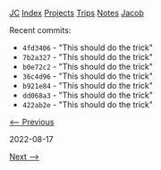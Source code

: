 [JC](/index.html) [Index](/index.html) [Projects](/projects.html) [Trips](/trips.html) [Notes](/notes.html) [Jacob](/about.html)

Recent commits:

- `4fd3406` - "This should do the trick"
- `7b2a327` - "This should do the trick"
- `b0e72c2` - "This should do the trick"
- `36c4d96` - "This should do the trick"
- `b921e84` - "This should do the trick"
- `dd068a3` - "This should do the trick"
- `422ab2e` - "This should do the trick"

[&lt;-- Previous](/log/swirl_air.html)

2022-08-17

[Next --&gt;](/log/ads.html)
